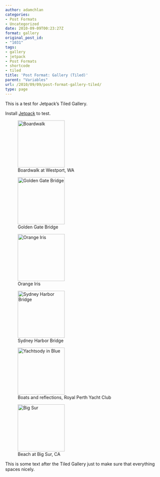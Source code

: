```yaml
---
author: adamchlan
categories:
- Post Formats
- Uncategorized
date: 2010-09-09T00:23:27Z
format: gallery
original_post_id:
- "1031"
tags:
- gallery
- jetpack
- Post Formats
- shortcode
- tiled
title: 'Post Format: Gallery (Tiled)'
parent: "Variables"
url: /2010/09/09/post-format-gallery-tiled/
type: page
---
```


This is a test for Jetpack&#8217;s Tiled Gallery.

Install <a title="Jetpack for CongRessu" href="http://CongRessu.org/plugins/jetpack/" target="_blank">Jetpack</a> to test.

<div id='gallery-1' class='gallery galleryid-1031 gallery-columns-4 gallery-size-thumbnail'>
  <figure class='gallery-item'> 
  
  <div class='gallery-icon landscape'>
    <a href='http://forhugo.dev/2010/09/10/post-format-gallery/dcp_2082/'><img width="150" height="150" src="http://forhugo.dev/wp-content/uploads/2011/07/dcp_2082-150x150.jpg" class="attachment-thumbnail size-thumbnail" alt="Boardwalk" aria-describedby="gallery-1-757" srcset="http://forhugo.dev/wp-content/uploads/2011/07/dcp_2082-150x150.jpg 150w, http://forhugo.dev/wp-content/uploads/2011/07/dcp_2082-100x100.jpg 100w" sizes="100vw" /></a>
  </div><figcaption class='wp-caption-text gallery-caption' id='gallery-1-757'> Boardwalk at Westport, WA </figcaption></figure><figure class='gallery-item'> 
  
  <div class='gallery-icon landscape'>
    <a href='http://forhugo.dev/2010/09/10/post-format-gallery/100_5540/'><img width="150" height="150" src="http://forhugo.dev/wp-content/uploads/2011/07/100_5540-150x150.jpg" class="attachment-thumbnail size-thumbnail" alt="Golden Gate Bridge" aria-describedby="gallery-1-755" srcset="http://forhugo.dev/wp-content/uploads/2011/07/100_5540-150x150.jpg 150w, http://forhugo.dev/wp-content/uploads/2011/07/100_5540-100x100.jpg 100w" sizes="100vw" /></a>
  </div><figcaption class='wp-caption-text gallery-caption' id='gallery-1-755'> Golden Gate Bridge </figcaption></figure><figure class='gallery-item'> 
  
  <div class='gallery-icon landscape'>
    <a href='http://forhugo.dev/2010/09/10/post-format-gallery/dsc02085/'><img width="150" height="150" src="http://forhugo.dev/wp-content/uploads/2011/07/dsc02085-150x150.jpg" class="attachment-thumbnail size-thumbnail" alt="Orange Iris" aria-describedby="gallery-1-763" srcset="http://forhugo.dev/wp-content/uploads/2011/07/dsc02085-150x150.jpg 150w, http://forhugo.dev/wp-content/uploads/2011/07/dsc02085-100x100.jpg 100w" sizes="100vw" /></a>
  </div><figcaption class='wp-caption-text gallery-caption' id='gallery-1-763'> Orange Iris </figcaption></figure><figure class='gallery-item'> 
  
  <div class='gallery-icon landscape'>
    <a href='http://forhugo.dev/2010/09/10/post-format-gallery/dsc09114/'><img width="150" height="150" src="http://forhugo.dev/wp-content/uploads/2011/07/dsc09114-150x150.jpg" class="attachment-thumbnail size-thumbnail" alt="Sydney Harbor Bridge" aria-describedby="gallery-1-760" srcset="http://forhugo.dev/wp-content/uploads/2011/07/dsc09114-150x150.jpg 150w, http://forhugo.dev/wp-content/uploads/2011/07/dsc09114-100x100.jpg 100w" sizes="100vw" /></a>
  </div><figcaption class='wp-caption-text gallery-caption' id='gallery-1-760'> Sydney Harbor Bridge </figcaption></figure><figure class='gallery-item'> 
  
  <div class='gallery-icon landscape'>
    <a href='http://forhugo.dev/2010/09/10/post-format-gallery/dsc03149/'><img width="150" height="150" src="http://forhugo.dev/wp-content/uploads/2011/07/dsc03149-150x150.jpg" class="attachment-thumbnail size-thumbnail" alt="Yachtsody in Blue" aria-describedby="gallery-1-758" srcset="http://forhugo.dev/wp-content/uploads/2011/07/dsc03149-150x150.jpg 150w, http://forhugo.dev/wp-content/uploads/2011/07/dsc03149-100x100.jpg 100w" sizes="100vw" /></a>
  </div><figcaption class='wp-caption-text gallery-caption' id='gallery-1-758'> Boats and reflections, Royal Perth Yacht Club </figcaption></figure><figure class='gallery-item'> 
  
  <div class='gallery-icon landscape'>
    <a href='http://forhugo.dev/2010/09/10/post-format-gallery/michelle_049/'><img width="150" height="150" src="http://forhugo.dev/wp-content/uploads/2011/07/michelle_049-150x150.jpg" class="attachment-thumbnail size-thumbnail" alt="Big Sur" aria-describedby="gallery-1-766" srcset="http://forhugo.dev/wp-content/uploads/2011/07/michelle_049-150x150.jpg 150w, http://forhugo.dev/wp-content/uploads/2011/07/michelle_049-100x100.jpg 100w" sizes="100vw" /></a>
  </div><figcaption class='wp-caption-text gallery-caption' id='gallery-1-766'> Beach at Big Sur, CA </figcaption></figure>
</div>

This is some text after the Tiled Gallery just to make sure that everything spaces nicely.